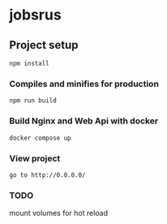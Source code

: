 # jobsrus

## Project setup
```
npm install
```

### Compiles and minifies for production
```
npm run build
```

### Build Nginx and Web Api with docker
```
docker compose up
```

### View project
```
go to http://0.0.0.0/
```

### TODO
mount volumes for hot reload
